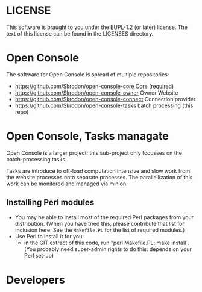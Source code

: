 
# LICENSE

This software is braught to you under the EUPL-1.2 (or later) license.
The text of this license can be found in the LICENSES directory.

# Open Console

The software for Open Console is spread of multiple repositories:
  * <https://github.com/Skrodon/open-console-core> Core (required)
  * <https://github.com/Skrodon/open-console-owner> Owner Website
  * <https://github.com/Skrodon/open-console-connect> Connection provider
  * <https://github.com/Skrodon/open-console-tasks> batch processing (this repo)

# Open Console, Tasks managate
 
Open Console is a larger project: this sub-project only focusses on the batch-processing tasks.

Tasks are introduce to off-load computation intensive and slow work from the website processes onto separate processes.  The parallellization of this work can be monitored and managed via minion.

## Installing Perl modules

  * You may be able to install most of the required Perl packages from your distribution.  (When you have tried this, please contribute that list for inclusion here.  See the `Makefile.PL` for the list of required modules.)
  * Use Perl to install it for you:
	  * in the GIT extract of this code, run "perl Makefile.PL; make install`.  (You probably need super-admin rights to do this: depends on your Perl set-up)

# Developers
